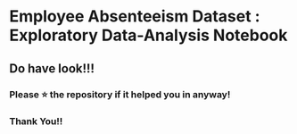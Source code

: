 # Employee Absenteeism Dataset : Exploratory Data-Analysis Notebook
## Do have look!!!
### Please ⭐ the repository if it helped you in anyway!
### Thank You!!
